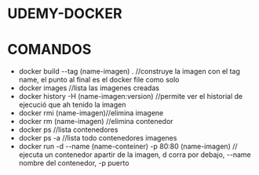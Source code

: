 # UDEMY-DOCKER



# COMANDOS
- docker build --tag (name-imagen) . //construye la imagen con el tag name, el punto al final es el docker file como solo
- docker images //lista las imagenes creadas 
- docker history -H (name-imagen:version) //permite ver el historial de ejecució que ah tenido la imagen
- docker rmi (name-imagen)//elimina imagene
- docker rm (name-imagen) //elimina contenedor
- docker ps //lista contenedores 
- docker ps -a //lista todo contenedores imagenes
- docker run -d --name (name-conteiner) -p 80:80 (name-imagen) // ejecuta un contenedor apartir de la imagen, d corra por debajo, --name nombre del contenedor, -p puerto

